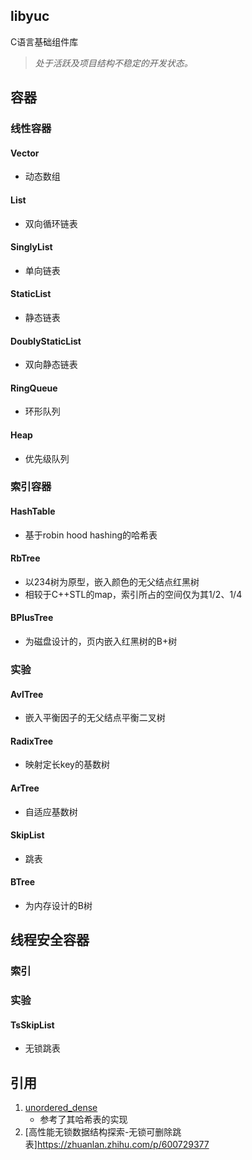 ## libyuc
C语言基础组件库

> *处于活跃及项目结构不稳定的开发状态。*

## 容器
### 线性容器
#### Vector
- 动态数组
#### List
- 双向循环链表
#### SinglyList
- 单向链表
#### StaticList
- 静态链表
#### DoublyStaticList
- 双向静态链表
#### RingQueue
- 环形队列
#### Heap
- 优先级队列

### 索引容器
#### HashTable
- 基于robin hood hashing的哈希表
#### RbTree
- 以234树为原型，嵌入颜色的无父结点红黑树
- 相较于C++STL的map，索引所占的空间仅为其1/2、1/4
#### BPlusTree
- 为磁盘设计的，页内嵌入红黑树的B+树
### 实验
#### AvlTree
- 嵌入平衡因子的无父结点平衡二叉树
#### RadixTree
- 映射定长key的基数树
#### ArTree
- 自适应基数树
#### SkipList
- 跳表
#### BTree
- 为内存设计的B树

## 线程安全容器
### 索引
### 实验
#### TsSkipList
- 无锁跳表

## 引用
1. [unordered_dense](https://github.com/martinus/unordered_dense)
    - 参考了其哈希表的实现
2. [高性能无锁数据结构探索-无锁可删除跳表]https://zhuanlan.zhihu.com/p/600729377